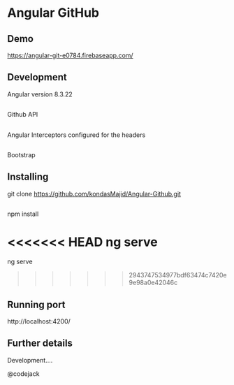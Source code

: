# Angular GitHub


## Demo 
https://angular-git-e0784.firebaseapp.com/


## Development 
Angular version 8.3.22 
## 
Github API
## 
Angular Interceptors configured for the headers
## 
Bootstrap

## Installing
git clone  https://github.com/kondasMajid/Angular-Github.git
## 
npm install
## 
<<<<<<< HEAD
ng serve      
=======
ng serve
>>>>>>> 2943747534977bdf63474c7420e9e98a0e42046c

## Running port

http://localhost:4200/


## Further details

Development.... 


@codejack
